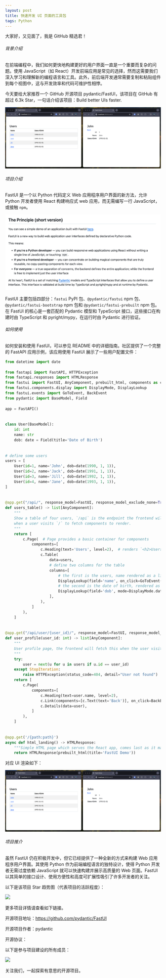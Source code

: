 ```yaml
---
layout: post
title: 快速开发 UI 页面的工具包
tags: Python
---
```


大家好，又见面了，我是 GitHub 精选君！

###### 背景介绍

在前端编程中，我们如何更快地构建更好的用户界面一直是一个重要而复杂的问题。使用 JavaScript（如 React）开发前端应用是常见的选择，然而这需要我们深入学习和理解新的编程语言和工具。此外，前后端开发通常需要复制和粘贴组件到每个视图中，这与开发效率和代码可维护性相悖。

今天要给大家推荐一个 GitHub 开源项目 pydantic/FastUI，该项目在 GitHub 有超过 6.3k Star，一句话介绍该项目：Build better UIs faster.


![](https://raw.githubusercontent.com/pydantic/FastUI/main/screenshot.png)

###### 项目介绍

FastUI 是一个以 Python 代码定义 Web 应用程序用户界面的新方法，允许 Python 开发者使用 React 构建响应式 web 应用，而无需编写一行 JavaScript，或接触 `npm`。

![](https://raw.githubusercontent.com/ZhuPeng/pic/master/images/compress_image-20240410220002620.png)

FastUI 主要包括四部分：`fastui` PyPI 包、`@pydantic/fastui` npm 包、`@pydantic/fastui-bootstrap` npm 包和 `@pydantic/fastui-prebuilt` npm 包。在 FastUI 的核心是一套匹配的 Pydantic 模型和 TypeScript 接口，这些接口在构建时由 TypeScript 和 pyright/mypy，在运行时由 Pydantic 进行验证。

###### 如何使用

如何安装和使用 FastUI，可以参见 README 中的详细指南。社区提供了一个完整的 FastAPI 应用示例，该应用使用 FastUI 展示了一些用户配置文件：

```python
from datetime import date

from fastapi import FastAPI, HTTPException
from fastapi.responses import HTMLResponse
from fastui import FastUI, AnyComponent, prebuilt_html, components as c
from fastui.components.display import DisplayMode, DisplayLookup
from fastui.events import GoToEvent, BackEvent
from pydantic import BaseModel, Field

app = FastAPI()


class User(BaseModel):
    id: int
    name: str
    dob: date = Field(title='Date of Birth')


# define some users
users = [
    User(id=1, name='John', dob=date(1990, 1, 1)),
    User(id=2, name='Jack', dob=date(1991, 1, 1)),
    User(id=3, name='Jill', dob=date(1992, 1, 1)),
    User(id=4, name='Jane', dob=date(1993, 1, 1)),
]


@app.get("/api/", response_model=FastUI, response_model_exclude_none=True)
def users_table() -> list[AnyComponent]:
    """
    Show a table of four users, `/api` is the endpoint the frontend will connect to
    when a user visits `/` to fetch components to render.
    """
    return [
        c.Page(  # Page provides a basic container for components
            components=[
                c.Heading(text='Users', level=2),  # renders `<h2>Users</h2>`
                c.Table(
                    data=users,
                    # define two columns for the table
                    columns=[
                        # the first is the users, name rendered as a link to their profile
                        DisplayLookup(field='name', on_click=GoToEvent(url='/user/{id}/')),
                        # the second is the date of birth, rendered as a date
                        DisplayLookup(field='dob', mode=DisplayMode.date),
                    ],
                ),
            ]
        ),
    ]


@app.get("/api/user/{user_id}/", response_model=FastUI, response_model_exclude_none=True)
def user_profile(user_id: int) -> list[AnyComponent]:
    """
    User profile page, the frontend will fetch this when the user visits `/user/{id}/`.
    """
    try:
        user = next(u for u in users if u.id == user_id)
    except StopIteration:
        raise HTTPException(status_code=404, detail="User not found")
    return [
        c.Page(
            components=[
                c.Heading(text=user.name, level=2),
                c.Link(components=[c.Text(text='Back')], on_click=BackEvent()),
                c.Details(data=user),
            ]
        ),
    ]


@app.get('/{path:path}')
async def html_landing() -> HTMLResponse:
    """Simple HTML page which serves the React app, comes last as it matches all paths."""
    return HTMLResponse(prebuilt_html(title='FastUI Demo'))
```
对应 UI 渲染如下：

![](https://raw.githubusercontent.com/pydantic/FastUI/main/screenshot.png)

###### 项目推介

虽然 FastUI 仍在积极开发中，但它已经提供了一种全新的方式来构建 Web 应用程序用户界面。其使用 Python 作为前端编程语言的独特设计，使得 Python 开发者无需过度依赖 JavaScript 就可以快速构建并展示高质量的 Web 页面。FastUI 以其简单的接口设计、使用方便性和高度可扩展性吸引了许多开发者的关注。


以下是该项目 Star 趋势图（代表项目的活跃程度）：

![](https://api.star-history.com/svg?repos=pydantic/FastUI&type=Timeline)

更多项目详情请查看如下链接。

开源项目地址：https://github.com/pydantic/FastUI 

开源项目作者：pydantic

开源协议：

以下是参与项目建设的所有成员：

![](https://contrib.rocks/image?repo=pydantic/FastUI)

关注我们，一起探索有意思的开源项目。

